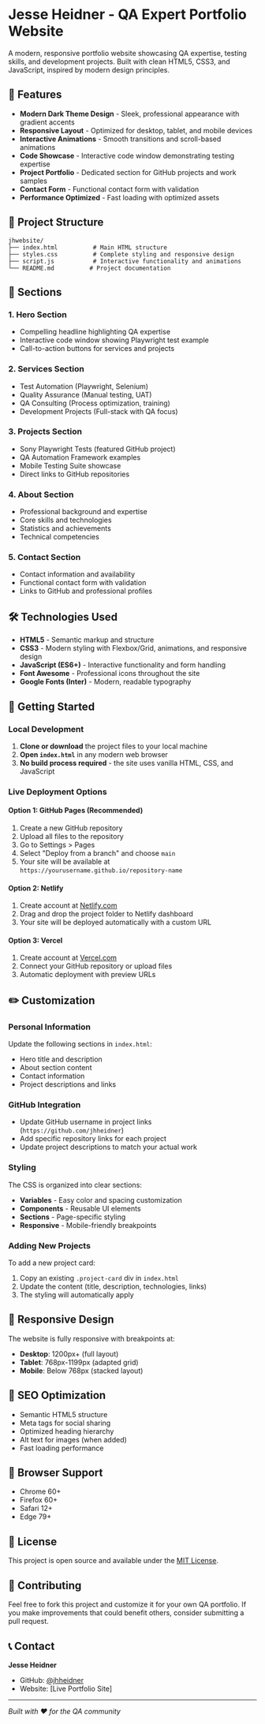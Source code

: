 # Jesse Heidner - QA Expert Portfolio Website

A modern, responsive portfolio website showcasing QA expertise, testing skills, and development projects. Built with clean HTML5, CSS3, and JavaScript, inspired by modern design principles.

## 🚀 Features

- **Modern Dark Theme Design** - Sleek, professional appearance with gradient accents
- **Responsive Layout** - Optimized for desktop, tablet, and mobile devices
- **Interactive Animations** - Smooth transitions and scroll-based animations
- **Code Showcase** - Interactive code window demonstrating testing expertise
- **Project Portfolio** - Dedicated section for GitHub projects and work samples
- **Contact Form** - Functional contact form with validation
- **Performance Optimized** - Fast loading with optimized assets

## 📁 Project Structure

```
jhwebsite/
├── index.html          # Main HTML structure
├── styles.css          # Complete styling and responsive design
├── script.js           # Interactive functionality and animations
└── README.md          # Project documentation
```

## 🎨 Sections

### 1. **Hero Section**
- Compelling headline highlighting QA expertise
- Interactive code window showing Playwright test example
- Call-to-action buttons for services and projects

### 2. **Services Section**
- Test Automation (Playwright, Selenium)
- Quality Assurance (Manual testing, UAT)
- QA Consulting (Process optimization, training)
- Development Projects (Full-stack with QA focus)

### 3. **Projects Section**
- Sony Playwright Tests (featured GitHub project)
- QA Automation Framework examples
- Mobile Testing Suite showcase
- Direct links to GitHub repositories

### 4. **About Section**
- Professional background and expertise
- Core skills and technologies
- Statistics and achievements
- Technical competencies

### 5. **Contact Section**
- Contact information and availability
- Functional contact form with validation
- Links to GitHub and professional profiles

## 🛠 Technologies Used

- **HTML5** - Semantic markup and structure
- **CSS3** - Modern styling with Flexbox/Grid, animations, and responsive design
- **JavaScript (ES6+)** - Interactive functionality and form handling
- **Font Awesome** - Professional icons throughout the site
- **Google Fonts (Inter)** - Modern, readable typography

## 🚀 Getting Started

### Local Development

1. **Clone or download** the project files to your local machine
2. **Open `index.html`** in any modern web browser
3. **No build process required** - the site uses vanilla HTML, CSS, and JavaScript

### Live Deployment Options

#### Option 1: GitHub Pages (Recommended)
1. Create a new GitHub repository
2. Upload all files to the repository
3. Go to Settings > Pages
4. Select "Deploy from a branch" and choose `main`
5. Your site will be available at `https://yourusername.github.io/repository-name`

#### Option 2: Netlify
1. Create account at [Netlify.com](https://netlify.com)
2. Drag and drop the project folder to Netlify dashboard
3. Your site will be deployed automatically with a custom URL

#### Option 3: Vercel
1. Create account at [Vercel.com](https://vercel.com)
2. Connect your GitHub repository or upload files
3. Automatic deployment with preview URLs

## ✏️ Customization

### Personal Information
Update the following sections in `index.html`:
- Hero title and description
- About section content
- Contact information
- Project descriptions and links

### GitHub Integration
- Update GitHub username in project links (`https://github.com/jhheidner`)
- Add specific repository links for each project
- Update project descriptions to match your actual work

### Styling
The CSS is organized into clear sections:
- **Variables** - Easy color and spacing customization
- **Components** - Reusable UI elements
- **Sections** - Page-specific styling
- **Responsive** - Mobile-friendly breakpoints

### Adding New Projects
To add a new project card:
1. Copy an existing `.project-card` div in `index.html`
2. Update the content (title, description, technologies, links)
3. The styling will automatically apply

## 📱 Responsive Design

The website is fully responsive with breakpoints at:
- **Desktop**: 1200px+ (full layout)
- **Tablet**: 768px-1199px (adapted grid)
- **Mobile**: Below 768px (stacked layout)

## 🎯 SEO Optimization

- Semantic HTML5 structure
- Meta tags for social sharing
- Optimized heading hierarchy
- Alt text for images (when added)
- Fast loading performance

## 🔧 Browser Support

- Chrome 60+
- Firefox 60+
- Safari 12+
- Edge 79+

## 📄 License

This project is open source and available under the [MIT License](LICENSE).

## 🤝 Contributing

Feel free to fork this project and customize it for your own QA portfolio. If you make improvements that could benefit others, consider submitting a pull request.

## 📞 Contact

**Jesse Heidner**
- GitHub: [@jhheidner](https://github.com/jhheidner)
- Website: [Live Portfolio Site]

---

*Built with ❤️ for the QA community* 